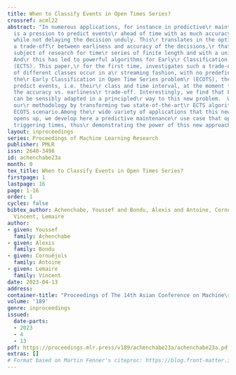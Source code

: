 ```yaml
---
title: When to Classify Events in Open Times Series?
crossref: acml22
abstract: "In numerous applications, for instance in predictive\r maintenance, there
  is a pression to predict events\r ahead of time with as much accuracy as possible\r
  while not delaying the decision unduly. This\r translates in the optimization of
  a trade-off\r between earliness and accuracy of the decisions,\r that has been the
  subject of research for time\r series of finite length and with a unique label.
  And\r this has led to powerful algorithms for Early\r Classification of Time Series
  (ECTS). This paper,\r for the first time, investigates such a trade-off\r when events
  of different classes occur in a\r streaming fashion, with no predefined end.  In
  the\r Early Classification in Open Time Series problem\r (ECOTS), the task is to
  predict events, i.e. their\r class and time interval, at the moment that\r optimizes
  the accuracy vs. earliness\r trade-off. Interestingly, we find that ECTS\r algorithms
  can be sensibly adapted in a principled\r way to this new problem.  We illustrate
  our\r methodology by transforming two state-of-the-art\r ECTS algorithms for the
  ECOTS scenario.Among the\r wide variety of applications that this new approach\r
  opens up, we develop here a predictive maintenance\r use case that optimizes alarm
  triggering times, thus\r demonstrating the power of this new approach. "
layout: inproceedings
series: Proceedings of Machine Learning Research
publisher: PMLR
issn: 2640-3498
id: achenchabe23a
month: 0
tex_title: When to Classify Events in Open Times Series?
firstpage: 1
lastpage: 16
page: 1-16
order: 1
cycles: false
bibtex_author: Achenchabe, Youssef and Bondu, Alexis and Antoine, Cornu\'ejols and
  Vincent, Lemaire
author:
- given: Youssef
  family: Achenchabe
- given: Alexis
  family: Bondu
- given: Cornuéjols
  family: Antoine
- given: Lemaire
  family: Vincent
date: 2023-04-13
address:
container-title: "Proceedings of The 14th Asian Conference on Machine\r Learning"
volume: '189'
genre: inproceedings
issued:
  date-parts:
  - 2023
  - 4
  - 13
pdf: https://proceedings.mlr.press/v189/achenchabe23a/achenchabe23a.pdf
extras: []
# Format based on Martin Fenner's citeproc: https://blog.front-matter.io/posts/citeproc-yaml-for-bibliographies/
---
```


